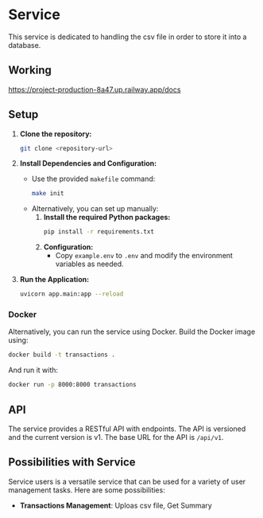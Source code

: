 # Service
This service is dedicated to handling the csv file in order to store it into a database.

## Working

https://project-production-8a47.up.railway.app/docs

## Setup
1. **Clone the repository:**
    ```sh
    git clone <repository-url>
    ```

2. **Install Dependencies and Configuration:**
    - Use the provided `makefile` command:
        ```sh
        make init
        ```
    - Alternatively, you can set up manually:
        1. **Install the required Python packages:**
            ```sh
            pip install -r requirements.txt
            ```
        2. **Configuration:**
            - Copy `example.env` to `.env` and modify the environment variables as needed.

3. **Run the Application:**
    ```sh
    uvicorn app.main:app --reload
    ```

### Docker

Alternatively, you can run the service using Docker. Build the Docker image using:
```sh
docker build -t transactions .
```

And run it with:
```sh
docker run -p 8000:8000 transactions
```
## API

The service provides a RESTful API with endpoints. The API is versioned and the current version is v1. The base URL for the API is `/api/v1`.



## Possibilities with Service

Service users is a versatile service that can be used for a variety of user management tasks. Here are some possibilities:

- **Transactions Management**: Uploas csv file, Get Summary